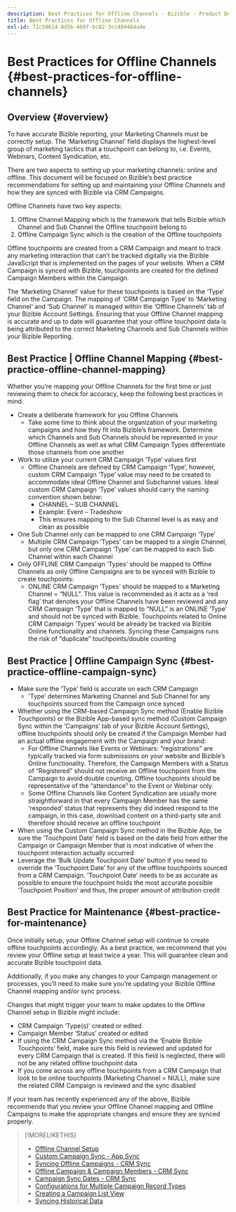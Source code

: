 ```yaml
---
description: Best Practices for Offline Channels - Bizible - Product Documentation
title: Best Practices for Offline Channels
exl-id: 71c50614-8d5b-469f-bc02-3cc489464a4e
---
```

# Best Practices for Offline Channels {#best-practices-for-offline-channels}

## Overview {#overview}

To have accurate Bizible reporting, your Marketing Channels must be correctly setup. The ‘Marketing Channel’ field displays the highest-level group of marketing tactics that a touchpoint can belong to, i.e. Events, Webinars, Content Syndication, etc.

There are two aspects to setting up your marketing channels: online and offline. This document will be focused on Bizible’s best practice recommendations for setting up and maintaining your Offline Channels and how they are synced with Bizible via CRM Campaigns.

Offline Channels have two key aspects:

1. Offline Channel Mapping which is the framework that tells Bizible which Channel and Sub Channel the Offline touchpoint belong to
1. Offline Campaign Sync which is the creation of the Offline touchpoints

Offline touchpoints are created from a CRM Campaign and meant to track any marketing interaction that can’t be tracked digitally via the Bizible JavaScript that is implemented on the pages of your website. When a CRM Campaign is synced with Bizible, touchpoints are created for the defined Campaign Members within the Campaign.

The ‘Marketing Channel’ value for these touchpoints is based on the ‘Type’ field on the Campaign. The mapping of ‘CRM Campaign Type’ to ‘Marketing Channel’ and ‘Sub Channel’ is managed within the ‘Offline Channels’ tab of your Bizible Account Settings. Ensuring that your Offline Channel mapping is accurate and up to date will guarantee that your offline touchpoint data is being attributed to the correct Marketing Channels and Sub Channels within your Bizible Reporting.

## Best Practice | Offline Channel Mapping {#best-practice-offline-channel-mapping}

Whether you’re mapping your Offline Channels for the first time or just reviewing them to check for accuracy, keep the following best practices in mind.

* Create a deliberate framework for you Offline Channels
  * Take some time to think about the organization of your marketing campaigns and how they fit into Bizible’s framework. Determine which Channels and Sub Channels should be represented in your Offline Channels as well as what CRM Campaign Types differentiate those channels from one another
* Work to utilize your current CRM Campaign ‘Type’ values first
  * Offline Channels are defined by CRM Campaign ‘Type’, however, custom CRM Campaign ‘Type’ value may need to be created to accommodate ideal Offline Channel and Subchannel values. Ideal custom CRM Campaign ‘Type’ values should carry the naming convention shown below:
    * CHANNEL – SUB CHANNEL
    * Example: Event – Tradeshow
    * This ensures mapping to the Sub Channel level is as easy and clean as possible
* One Sub Channel only can be mapped to one CRM Campaign ‘Type’
  * Multiple CRM Campaign ‘Types’ can be mapped to a single Channel, but only one CRM Campaign ‘Type’ can be mapped to each Sub Channel within each Channel
* Only OFFLINE CRM Campaign ‘Types’ should be mapped to Offline Channels as only Offline Campaigns are to be synced with Bizible to create touchpoints:
  * ONLINE CRM Campaign ‘Types’ should be mapped to a Marketing Channel = “NULL”. This value is recommended as it acts as a ‘red flag’ that denotes your Offline Channels have been reviewed and any CRM Campaign ‘Type’ that is mapped to “NULL” is an ONLINE ‘Type’ and should not be synced with Bizible. Touchpoints related to Online CRM Campaign ‘Types’ would be already be tracked via Bizible Online functionality and channels. Syncing these Campaigns runs the risk of “duplicate” touchpoints/double counting

## Best Practice | Offline Campaign Sync {#best-practice-offline-campaign-sync}

* Make sure the ‘Type’ field is accurate on each CRM Campaign
  * 'Type’ determines Marketing Channel and Sub Channel for any touchpoints sourced from the Campaign once synced
* Whether using the CRM-based Campaign Sync method (Enable Bizible Touchpoints) or the Bizible App-based sync method (Custom Campaign Sync within the ‘Campaigns’ tab of your Bizible Account Settings), offline touchpoints should only be created if the Campaign Member had an actual offline engagement with the Campaign and your brand:
  * For Offline Channels like Events or Webinars: “registrations” are typically tracked via form submissions on your website and Bizible’s Online functionality. Therefore, the Campaign Members with a Status of “Registered” should not receive an Offline touchpoint from the Campaign to avoid double counting. Offline touchpoints should be representative of the “attendance” to the Event or Webinar only.
  * Some Offline Channels like Content Syndication are usually more straightforward in that every Campaign Member has the same ‘responded’ status that represents they did indeed respond to the campaign, in this case, download content on a third-party site and therefore should receive an offline touchpoint
* When using the Custom Campaign Sync method in the Bizible App, be sure the ‘Touchpoint Date’ field is based on the date field from either the Campaign or Campaign Member that is most indicative of when the touchpoint interaction actually occurred
* Leverage the ‘Bulk Update Touchpoint Date’ button if you need to override the ‘Touchpoint Date’ for any of the offline touchpoints sourced from a CRM Campaign. ‘Touchpoint Date’ needs to be as accurate as possible to ensure the touchpoint holds the most accurate possible ‘Touchpoint Position’ and thus, the proper amount of attribution credit

## Best Practice for Maintenance {#best-practice-for-maintenance}

Once initially setup, your Offline Channel setup will continue to create offline touchpoints accordingly. As a best practice, we recommend that you review your Offline setup at least twice a year. This will guarantee clean and accurate Bizible touchpoint data.

Additionally, if you make any changes to your Campaign management or processes, you’ll need to make sure you’re updating your Bizible Offline Channel mapping and/or sync process.

Changes that might trigger your team to make updates to the Offline Channel setup in Bizible might include:

* CRM Campaign ‘Type(s)’ created or edited
* Campaign Member ‘Status’ created or edited
* If using the CRM Campaign Sync method via the ‘Enable Bizible Touchpoints’ field, make sure this field is reviewed and updated for every CRM Campaign that is created. If this field is neglected, there will not be any related offline touchpoint data
* If you come across any offline touchpoints from a CRM Campaign that look to be online touchpoints (Marketing Channel = NULL), make sure the related CRM Campaign is reviewed and the sync disabled

If your team has recently experienced any of the above, Bizible recommends that you review your Offline Channel mapping and Offline Campaigns to make the appropriate changes and ensure they are synced properly.

>[!MORELIKETHIS]
>
>* [Offline Channel Setup](/help/channel-tracking-and-setup/offline-channels/offline-custom-channel-setup.md)
>* [Custom Campaign Sync - App Sync](/help/channel-tracking-and-setup/offline-channels/custom-campaign-sync.md)
>* [Syncing Offline Campaigns - CRM Sync](/help/channel-tracking-and-setup/offline-channels/syncing-offline-campaigns.md)
>* [Offline Campaign & Campaign Members - CRM Sync](/help/channel-tracking-and-setup/offline-channels/campaigns-and-campaign-members.md)
>* [Campaign Sync Dates - CRM Sync](/help/channel-tracking-and-setup/offline-channels/campaign-sync-dates.md)
>* [Configurations for Multiple Campaign Record Types](/help/channel-tracking-and-setup/offline-channels/configurations-for-multiple-campaign-record-types.md)
>* [Creating a Campaign List View](/help/channel-tracking-and-setup/offline-channels/creating-a-campaign-list-view-for-salesforce-campaigns.md)
>* [Syncing Historical Data](/help/channel-tracking-and-setup/offline-channels/syncing-historical-data.md)
